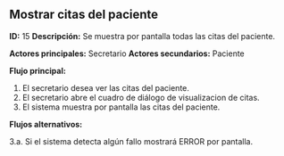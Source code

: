 ## Mostrar citas del paciente
**ID:** 15 **Descripción:** Se muestra por pantalla todas las citas del paciente.

**Actores principales:** Secretario **Actores secundarios:** Paciente

**Flujo principal:**
1. El secretario desea ver las citas del paciente.
2. El secretario abre el cuadro de diálogo de visualizacion de citas.
3. El sistema muestra por pantalla las citas del paciente.

**Flujos alternativos:**

3.a. Si el sistema detecta algún fallo mostrará ERROR por pantalla.

